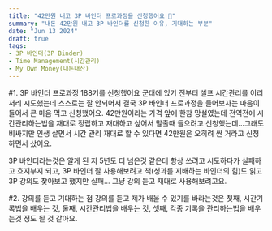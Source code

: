 ```yaml
---
title: "42만원 내고 3P 바인더 프로과정을 신청했어요 🚀"
summary: "내돈 42만원 내고 3P 바인더를 신청한 이유, 기대하는 부분"
date: "Jun 13 2024"
draft: true
tags:
- 3P 바인더(3P Binder)
- Time Management(시간관리)
- My Own Money(내돈내산)
---
```

#1. 3P 바인더 프로과정 188기를 신청했어요
군대에 있기 전부터 셀프 시간관리를 이리저리 시도했는데 스스로는 잘 안되어서 결국 3P 바인더 프로과정을 들어보자는 마음이 들어서 큰 마음 먹고 신청했어요. 42만원이라는 가격 앞에 한참 망설였는데 전역전에 시간관리하는법을 재대로 정립하고 재대하고 싶어서 말출때 들으려고 신청했는데...그래도 비싸지만 인생 살면서 시간 관리 재대로 할 수 있다면 42만원은 오히려 싼 거라고 신청하면서 샀어요.

3P 바인더라는것은 알게 된 지 5년도 더 넘은것 같은데 항상 쓰려고 시도하다가 실패하고 흐지부지 되고, 3P 바인더 잘 사용해보려고 책(성과를 지배하는 바인더의 힘)도 읽고 3P 강의도 찾아보고 했지만 실패...
그냥 강의 듣고 재대로 사용해보려고요.

#2. 강의를 듣고 기대하는 점
강의를 듣고 제가 배울 수 있기를 바라는것은 첫째, 시간기록법을 배우는 것, 둘째, 시간관리법을 배우는 것, 셋째, 각종 기록을 관리하는법을 배우는것 정도 될 것 같아요.
